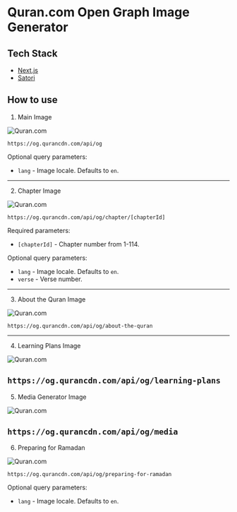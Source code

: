 # Quran.com Open Graph Image Generator

## Tech Stack

- [Next.js](https://nextjs.org/)
- [Satori](https://github.com/vercel/satori)

## How to use

1. Main Image

![Quran.com](https://og.qurancdn.com/api/og)

`https://og.qurancdn.com/api/og`

Optional query parameters:

- `lang` - Image locale. Defaults to `en`.

---

2. Chapter Image

![Quran.com](https://og.qurancdn.com/api/og/chapter/1)

`https://og.qurancdn.com/api/og/chapter/[chapterId]`

Required parameters:

- `[chapterId]` - Chapter number from 1-114.

Optional query parameters:

- `lang` - Image locale. Defaults to `en`.
- `verse` - Verse number.

---

3. About the Quran Image

![Quran.com](https://og.qurancdn.com/api/og/about-the-quran)

`https://og.qurancdn.com/api/og/about-the-quran`

---

4. Learning Plans Image

![Quran.com](https://og.qurancdn.com/api/og/learning-plans)

`https://og.qurancdn.com/api/og/learning-plans`
---

5. Media Generator Image

![Quran.com](https://og.qurancdn.com/api/og/media)

`https://og.qurancdn.com/api/og/media`
---

6. Preparing for Ramadan

![Quran.com](https://og.qurancdn.com/api/og/preparing-for-ramadan)

`https://og.qurancdn.com/api/og/preparing-for-ramadan`


Optional query parameters:

- `lang` - Image locale. Defaults to `en`.
